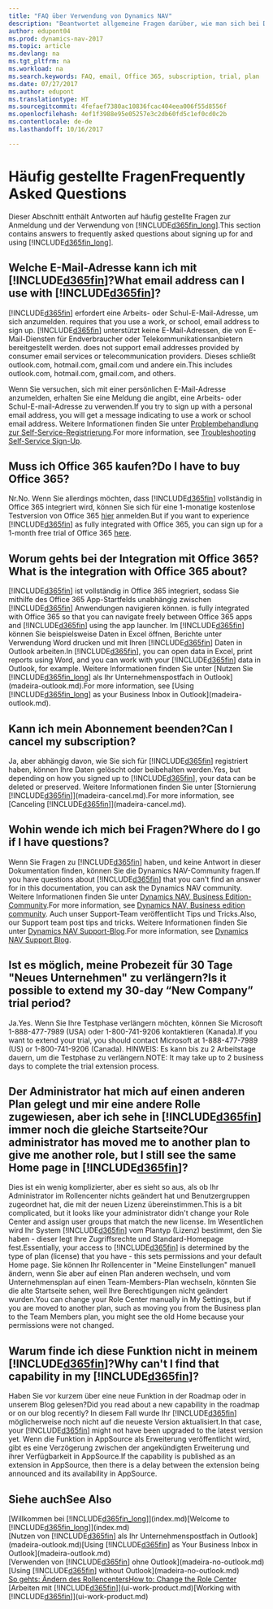 ```yaml
---
title: "FAQ über Verwendung von Dynamics NAV"
description: "Beantwortet allgemeine Fragen darüber, wie man sich bei Dynamics NAV anmeldet, und was es zu Beginn zu tun gibt."
author: edupont04
ms.prod: dynamics-nav-2017
ms.topic: article
ms.devlang: na
ms.tgt_pltfrm: na
ms.workload: na
ms.search.keywords: FAQ, email, Office 365, subscription, trial, plan
ms.date: 07/27/2017
ms.author: edupont
ms.translationtype: HT
ms.sourcegitcommit: 4fefaef7380ac10836fcac404eea006f55d8556f
ms.openlocfilehash: 4ef1f3988e95e05257e3c2db60fd5c1ef0cd0c2b
ms.contentlocale: de-de
ms.lasthandoff: 10/16/2017

---
```

# <a name="frequently-asked-questions"></a><span data-ttu-id="79ffb-103">Häufig gestellte Fragen</span><span class="sxs-lookup"><span data-stu-id="79ffb-103">Frequently Asked Questions</span></span>
<span data-ttu-id="79ffb-104">Dieser Abschnitt enthält Antworten auf häufig gestellte Fragen zur Anmeldung und der Verwendung von [!INCLUDE[d365fin_long](includes/d365fin_long_md.md)].</span><span class="sxs-lookup"><span data-stu-id="79ffb-104">This section contains answers to frequently asked questions about signing up for and using [!INCLUDE[d365fin_long](includes/d365fin_long_md.md)].</span></span>  

## <a name="what-email-address-can-i-use-with-included365finincludesd365finmdmd"></a><span data-ttu-id="79ffb-105">Welche E-Mail-Adresse kann ich mit [!INCLUDE[d365fin](includes/d365fin_md.md)]?</span><span class="sxs-lookup"><span data-stu-id="79ffb-105">What email address can I use with [!INCLUDE[d365fin](includes/d365fin_md.md)]?</span></span>
[!INCLUDE[d365fin](includes/d365fin_md.md)]<span data-ttu-id="79ffb-106"> erfordert eine Arbeits- oder Schul-E-Mail-Adresse, um sich anzumelden.</span><span class="sxs-lookup"><span data-stu-id="79ffb-106"> requires that you use a work, or school, email address to sign up.</span></span> [!INCLUDE[d365fin](includes/d365fin_md.md)]<span data-ttu-id="79ffb-107"> unterstützt keine E-Mail-Adressen, die von E-Mail-Diensten für Endverbraucher oder Telekommunikationsanbietern bereitgestellt werden.</span><span class="sxs-lookup"><span data-stu-id="79ffb-107"> does not support email addresses provided by consumer email services or telecommunication providers.</span></span> <span data-ttu-id="79ffb-108">Dieses schließt outlook.com, hotmail.com, gmail.com und andere ein.</span><span class="sxs-lookup"><span data-stu-id="79ffb-108">This includes outlook.com, hotmail.com, gmail.com, and others.</span></span>  

<span data-ttu-id="79ffb-109">Wenn Sie versuchen, sich mit einer persönlichen E-Mail-Adresse anzumelden, erhalten Sie eine Meldung die angibt, eine Arbeits- oder Schul-E-mail-Adresse zu verwenden.</span><span class="sxs-lookup"><span data-stu-id="79ffb-109">If you try to sign up with a personal email address, you will get a message indicating to use a work or school email address.</span></span> <span data-ttu-id="79ffb-110">Weitere Informationen finden Sie unter [Problembehandlung zur Self-Service-Registrierung](ui-troubleshoot-self-signup.md).</span><span class="sxs-lookup"><span data-stu-id="79ffb-110">For more information, see [Troubleshooting Self-Service Sign-Up](ui-troubleshoot-self-signup.md).</span></span>  

## <a name="do-i-have-to-buy-office-365"></a><span data-ttu-id="79ffb-111">Muss ich Office 365 kaufen?</span><span class="sxs-lookup"><span data-stu-id="79ffb-111">Do I have to buy Office 365?</span></span>
<span data-ttu-id="79ffb-112">Nr.</span><span class="sxs-lookup"><span data-stu-id="79ffb-112">No.</span></span> <span data-ttu-id="79ffb-113">Wenn Sie allerdings möchten, dass [!INCLUDE[d365fin](includes/d365fin_md.md)] vollständig in Office 365 integriert wird, können Sie sich für eine 1-monatige kostenlose Testversion von Office 365 [hier](https://products.office.com/try) anmelden.</span><span class="sxs-lookup"><span data-stu-id="79ffb-113">But if you want to experience [!INCLUDE[d365fin](includes/d365fin_md.md)] as fully integrated with Office 365, you can sign up for a 1-month free trial of Office 365 [here](https://products.office.com/try).</span></span>  

## <a name="what-is-the-integration-with-office-365-about"></a><span data-ttu-id="79ffb-114">Worum gehts bei der Integration mit Office 365?</span><span class="sxs-lookup"><span data-stu-id="79ffb-114">What is the integration with Office 365 about?</span></span>
[!INCLUDE[d365fin](includes/d365fin_md.md)]<span data-ttu-id="79ffb-115"> ist vollständig in Office 365 integriert, sodass Sie mithilfe des Office 365 App-Startfelds unabhängig zwischen [!INCLUDE[d365fin](includes/d365fin_md.md)] Anwendungen navigieren können.</span><span class="sxs-lookup"><span data-stu-id="79ffb-115"> is fully integrated with Office 365 so that you can navigate freely between Office 365 apps and [!INCLUDE[d365fin](includes/d365fin_md.md)] using the app launcher.</span></span> <span data-ttu-id="79ffb-116">Im [!INCLUDE[d365fin](includes/d365fin_md.md)] können Sie beispielsweise Daten in Excel öffnen, Berichte unter Verwendung Word drucken und mit Ihren [!INCLUDE[d365fin](includes/d365fin_md.md)] Daten in Outlook arbeiten.</span><span class="sxs-lookup"><span data-stu-id="79ffb-116">In [!INCLUDE[d365fin](includes/d365fin_md.md)], you can open data in Excel, print reports using Word, and you can work with your [!INCLUDE[d365fin](includes/d365fin_md.md)] data in Outlook, for example.</span></span> <span data-ttu-id="79ffb-117">Weitere Informationen finden Sie unter [Nutzen Sie [!INCLUDE[d365fin_long](includes/d365fin_long_md.md)] als Ihr Unternehmenspostfach in Outlook](madeira-outlook.md).</span><span class="sxs-lookup"><span data-stu-id="79ffb-117">For more information, see [Using [!INCLUDE[d365fin_long](includes/d365fin_long_md.md)] as your Business Inbox in Outlook](madeira-outlook.md).</span></span>  

## <a name="can-i-cancel-my-subscription"></a><span data-ttu-id="79ffb-118">Kann ich mein Abonnement beenden?</span><span class="sxs-lookup"><span data-stu-id="79ffb-118">Can I cancel my subscription?</span></span>
<span data-ttu-id="79ffb-119">Ja, aber abhängig davon, wie Sie sich für [!INCLUDE[d365fin](includes/d365fin_md.md)] registriert haben, können Ihre Daten gelöscht oder beibehalten werden.</span><span class="sxs-lookup"><span data-stu-id="79ffb-119">Yes, but depending on how you signed up to [!INCLUDE[d365fin](includes/d365fin_md.md)], your data can be deleted or preserved.</span></span> <span data-ttu-id="79ffb-120">Weitere Informationen finden Sie unter [Stornierung [!INCLUDE[d365fin](includes/d365fin_md.md)]](madeira-cancel.md).</span><span class="sxs-lookup"><span data-stu-id="79ffb-120">For more information, see [Canceling [!INCLUDE[d365fin](includes/d365fin_md.md)]](madeira-cancel.md).</span></span>  

## <a name="where-do-i-go-if-i-have-questions"></a><span data-ttu-id="79ffb-121">Wohin wende ich mich bei Fragen?</span><span class="sxs-lookup"><span data-stu-id="79ffb-121">Where do I go if I have questions?</span></span>
<span data-ttu-id="79ffb-122">Wenn Sie Fragen zu [!INCLUDE[d365fin](includes/d365fin_md.md)] haben, und keine Antwort in dieser Dokumentation finden, können Sie die Dynamics NAV-Community fragen.</span><span class="sxs-lookup"><span data-stu-id="79ffb-122">If you have questions about [!INCLUDE[d365fin](includes/d365fin_md.md)] that you can't find an answer for in this documentation, you can ask the Dynamics NAV community.</span></span> <span data-ttu-id="79ffb-123">Weitere Informationen finden Sie unter [Dynamics NAV, Business Edition-Community](https://community.dynamics.com/business).</span><span class="sxs-lookup"><span data-stu-id="79ffb-123">For more information, see [Dynamics NAV, Business edition community](https://community.dynamics.com/business).</span></span> <span data-ttu-id="79ffb-124">Auch unser Support-Team veröffentlicht Tips und Tricks.</span><span class="sxs-lookup"><span data-stu-id="79ffb-124">Also, our Support team post tips and tricks.</span></span> <span data-ttu-id="79ffb-125">Weitere Informationen finden Sie unter [Dynamics NAV Support-Blog](https://blogs.msdn.microsoft.com/dyn365finsupport).</span><span class="sxs-lookup"><span data-stu-id="79ffb-125">For more information, see [Dynamics NAV Support Blog](https://blogs.msdn.microsoft.com/dyn365finsupport).</span></span>  

## <a name="is-it-possible-to-extend-my-30-day-new-company-trial-period"></a><span data-ttu-id="79ffb-126">Ist es möglich, meine Probezeit für 30 Tage "Neues Unternehmen" zu verlängern?</span><span class="sxs-lookup"><span data-stu-id="79ffb-126">Is it possible to extend my 30-day “New Company” trial period?</span></span>
<span data-ttu-id="79ffb-127">Ja.</span><span class="sxs-lookup"><span data-stu-id="79ffb-127">Yes.</span></span> <span data-ttu-id="79ffb-128">Wenn Sie Ihre Testphase verlängern möchten, können Sie Microsoft 1-888-477-7989 (USA) oder 1-800-741-9206 kontaktieren (Kanada).</span><span class="sxs-lookup"><span data-stu-id="79ffb-128">If you want to extend your trial, you should contact Microsoft at 1-888-477-7989 (US) or 1-800-741-9206 (Canada).</span></span> <span data-ttu-id="79ffb-129">HINWEIS: Es kann bis zu 2 Arbeitstage dauern, um die Testphase zu verlängern.</span><span class="sxs-lookup"><span data-stu-id="79ffb-129">NOTE:  It may take up to 2 business days to complete the trial extension process.</span></span>  

## <a name="our-administrator-has-moved-me-to-another-plan-to-give-me-another-role-but-i-still-see-the-same-home-page-in-included365finincludesd365finmdmd"></a><span data-ttu-id="79ffb-130">Der Administrator hat mich auf einen anderen Plan gelegt und mir eine andere Rolle zugewiesen, aber ich sehe in [!INCLUDE[d365fin](includes/d365fin_md.md)] immer noch die gleiche Startseite?</span><span class="sxs-lookup"><span data-stu-id="79ffb-130">Our administrator has moved me to another plan to give me another role, but I still see the same Home page in [!INCLUDE[d365fin](includes/d365fin_md.md)]?</span></span>
<span data-ttu-id="79ffb-131">Dies ist ein wenig komplizierter, aber es sieht so aus, als ob Ihr Administrator im Rollencenter nichts geändert hat und Benutzergruppen zugeordnet hat, die mit der neuen Lizenz übereinstimmen.</span><span class="sxs-lookup"><span data-stu-id="79ffb-131">This is a bit complicated, but it looks like your administrator didn't change your Role Center and assign user groups that match the new license.</span></span> <span data-ttu-id="79ffb-132">Im Wesentlichen wird Ihr System [!INCLUDE[d365fin](includes/d365fin_md.md)] vom Plantyp (Lizenz) bestimmt, den Sie haben - dieser legt Ihre Zugriffsrechte und Standard-Homepage fest.</span><span class="sxs-lookup"><span data-stu-id="79ffb-132">Essentially, your access to [!INCLUDE[d365fin](includes/d365fin_md.md)] is determined by the type of plan (license) that you have - this sets permissions and your default Home page.</span></span> <span data-ttu-id="79ffb-133">Sie können Ihr Rollencenter in "Meine Einstellungen" manuell ändern, wenn Sie aber auf einen Plan anderen wechseln, und vom Unternehmensplan auf einen Team-Members-Plan wechseln, könnten Sie die alte Startseite sehen, weil Ihre Berechtigungen nicht geändert wurden.</span><span class="sxs-lookup"><span data-stu-id="79ffb-133">You can change your Role Center manually in My Settings, but if you are moved to another plan, such as moving you from the Business plan to the Team Members plan, you might see the old Home because your permissions were not changed.</span></span>  

## <a name="why-cant-i-find-that-capability-in-my-included365finincludesd365finmdmd"></a><span data-ttu-id="79ffb-134">Warum finde ich diese Funktion nicht in meinem [!INCLUDE[d365fin](includes/d365fin_md.md)]?</span><span class="sxs-lookup"><span data-stu-id="79ffb-134">Why can't I find that capability in my [!INCLUDE[d365fin](includes/d365fin_md.md)]?</span></span>
<span data-ttu-id="79ffb-135">Haben Sie vor kurzem über eine neue Funktion in der Roadmap oder in unserem Blog gelesen?</span><span class="sxs-lookup"><span data-stu-id="79ffb-135">Did you read about a new capability in the roadmap or on our blog recently?</span></span> <span data-ttu-id="79ffb-136">In diesem Fall wurde Ihr [!INCLUDE[d365fin](includes/d365fin_md.md)] möglicherweise noch nicht auf die neueste Version aktualisiert.</span><span class="sxs-lookup"><span data-stu-id="79ffb-136">In that case, your [!INCLUDE[d365fin](includes/d365fin_md.md)] might not have been upgraded to the latest version yet.</span></span> <span data-ttu-id="79ffb-137">Wenn die Funktion in AppSource als Erweiterung veröffentlicht wird, gibt es eine Verzögerung zwischen der angekündigten Erweiterung und ihrer Verfügbarkeit in AppSource.</span><span class="sxs-lookup"><span data-stu-id="79ffb-137">If the capability is published as an extension in AppSource, then there is a delay between the extension being announced and its availability in AppSource.</span></span>

## <a name="see-also"></a><span data-ttu-id="79ffb-138">Siehe auch</span><span class="sxs-lookup"><span data-stu-id="79ffb-138">See Also</span></span>
<span data-ttu-id="79ffb-139">[Willkommen bei [!INCLUDE[d365fin_long](includes/d365fin_long_md.md)]](index.md)</span><span class="sxs-lookup"><span data-stu-id="79ffb-139">[Welcome to [!INCLUDE[d365fin_long](includes/d365fin_long_md.md)]](index.md)</span></span>  
<span data-ttu-id="79ffb-140">[Nutzen von [!INCLUDE[d365fin](includes/d365fin_md.md)] als Ihr Unternehmenspostfach in Outlook](madeira-outlook.md)</span><span class="sxs-lookup"><span data-stu-id="79ffb-140">[Using [!INCLUDE[d365fin](includes/d365fin_md.md)] as Your Business Inbox in Outlook](madeira-outlook.md)</span></span>  
<span data-ttu-id="79ffb-141">[Verwenden von [!INCLUDE[d365fin](includes/d365fin_md.md)] ohne Outlook](madeira-no-outlook.md)</span><span class="sxs-lookup"><span data-stu-id="79ffb-141">[Using [!INCLUDE[d365fin](includes/d365fin_md.md)] without Outlook](madeira-no-outlook.md)</span></span>  
[<span data-ttu-id="79ffb-142">So gehts: Ändern des Rollencenters</span><span class="sxs-lookup"><span data-stu-id="79ffb-142">How to: Change the Role Center</span></span>](change-role.md)  
<span data-ttu-id="79ffb-143">[Arbeiten mit [!INCLUDE[d365fin](includes/d365fin_md.md)]](ui-work-product.md)</span><span class="sxs-lookup"><span data-stu-id="79ffb-143">[Working with [!INCLUDE[d365fin](includes/d365fin_md.md)]](ui-work-product.md)</span></span>  

